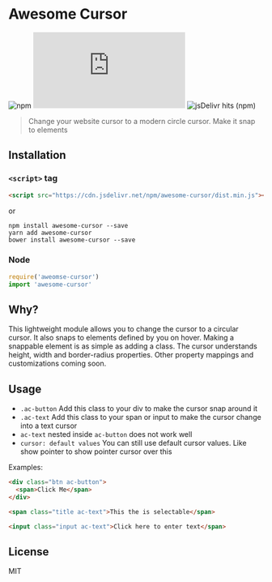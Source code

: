 
# Awesome Cursor

<!-- ![npm bundle size][minsize-url] -->
![npm][version-url]
![GitHub file size in bytes][filesize-url]
![jsDelivr hits (npm)][jsdelivr-url]

> Change your website cursor to a modern circle cursor. Make it snap to elements

## Installation


### `<script>` tag

```html
<script src="https://cdn.jsdelivr.net/npm/awesome-cursor/dist.min.js"></script>
```
 
 or

```
npm install awesome-cursor --save
yarn add awesome-cursor
bower install awesome-cursor --save
```

### Node

```javascript
require('aweomse-cursor')
import 'awesome-cursor'
```

## Why?

This lightweight module allows you to change the cursor to a circular cursor. It also snaps to elements defined by you on hover. Making a snappable element is as simple as adding a class. The cursor understands height, width and border-radius properties. Other property mappings and customizations coming soon. 

## Usage

* `.ac-button` Add this class to your div to make the cursor snap around it
* `.ac-text` Add this class to your span or input to make the cursor change into a text cursor
* `ac-text` nested inside `ac-button` does not work well
* `cursor: default values` You can still use default cursor values. Like show pointer to show pointer cursor over this

Examples:

```html
<div class="btn ac-button">
  <span>Click Me</span>
</div>
```

```html
<span class="title ac-text">This the is selectable</span>
```
```html
<input class="input ac-text">Click here to enter text</span>
```

## License

MIT

[version-url]: https://img.shields.io/npm/v/awesome-cursor?style=for-the-badge&color=limegreen
[filesize-url]: https://img.shields.io/github/size/NIshanthShankar/awesome-cursor/dist.min.js?style=for-the-badge
[minsize-url]: https://img.shields.io/bundlephobia/min/awesome-cursor?style=for-the-badge
[jsdelivr-url]: https://img.shields.io/jsdelivr/npm/hm/awesome-cursor?style=for-the-badge&color=limegreen

